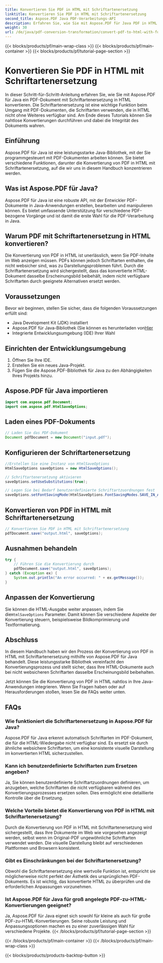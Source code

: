 ```yaml
---
title: Konvertieren Sie PDF in HTML mit Schriftartenersetzung
linktitle: Konvertieren Sie PDF in HTML mit Schriftartenersetzung
second_title: Aspose.PDF Java PDF-Verarbeitungs-API
description: Erfahren Sie, wie Sie mit Aspose.PDF für Java PDF in HTML mit Schriftartenersetzung konvertieren. Schritt-für-Schritt-Anleitung mit Quellcode für nahtlose Konvertierungen. Optimieren Sie jetzt Ihre Webinhalte!
weight: 30
url: /de/java/pdf-conversion-transformation/convert-pdf-to-html-with-font-substitution/
---
```


{{< blocks/products/pf/main-wrap-class >}}
{{< blocks/products/pf/main-container >}}
{{< blocks/products/pf/tutorial-page-section >}}

# Konvertieren Sie PDF in HTML mit Schriftartenersetzung


In dieser Schritt-für-Schritt-Anleitung erfahren Sie, wie Sie mit Aspose.PDF für Java ein PDF-Dokument mit Schriftartenersetzung in HTML konvertieren. Die Schriftartenersetzung ist eine wichtige Funktion beim Umgang mit PDF-Dokumenten, die Schriftarten verwenden, die in HTML nicht ohne Weiteres verfügbar sind. Am Ende dieses Tutorials können Sie nahtlose Konvertierungen durchführen und dabei die Integrität des Dokuments wahren.

## Einführung

Aspose.PDF für Java ist eine leistungsstarke Java-Bibliothek, mit der Sie programmgesteuert mit PDF-Dokumenten arbeiten können. Sie bietet verschiedene Funktionen, darunter die Konvertierung von PDF in HTML mit Schriftartenersetzung, auf die wir uns in diesem Handbuch konzentrieren werden.

## Was ist Aspose.PDF für Java?

Aspose.PDF für Java ist eine robuste API, mit der Entwickler PDF-Dokumente in Java-Anwendungen erstellen, bearbeiten und manipulieren können. Es bietet umfassende Unterstützung für verschiedene PDF-bezogene Vorgänge und ist damit die erste Wahl für die PDF-Verarbeitung in Java.

## Warum PDF mit Schriftartenersetzung in HTML konvertieren?

Die Konvertierung von PDF in HTML ist unerlässlich, wenn Sie PDF-Inhalte im Web anzeigen müssen. PDFs können jedoch Schriftarten enthalten, die nicht websicher sind, was zu Darstellungsproblemen führt. Durch die Schriftartenersetzung wird sichergestellt, dass das konvertierte HTML-Dokument dasselbe Erscheinungsbild beibehält, indem nicht verfügbare Schriftarten durch geeignete Alternativen ersetzt werden.

## Voraussetzungen

Bevor wir beginnen, stellen Sie sicher, dass die folgenden Voraussetzungen erfüllt sind:

- Java Development Kit (JDK) installiert
-  Aspose.PDF für Java-Bibliothek (Sie können es herunterladen von[Hier](https://releases.aspose.com/pdf/java/)
- Integrierte Entwicklungsumgebung (IDE) Ihrer Wahl

## Einrichten der Entwicklungsumgebung

1. Öffnen Sie Ihre IDE.
2. Erstellen Sie ein neues Java-Projekt.
3. Fügen Sie die Aspose.PDF-Bibliothek für Java zu den Abhängigkeiten Ihres Projekts hinzu.

## Aspose.PDF für Java importieren

```java
import com.aspose.pdf.Document;
import com.aspose.pdf.HtmlSaveOptions;
```

## Laden eines PDF-Dokuments

```java
// Laden Sie das PDF-Dokument
Document pdfDocument = new Document("input.pdf");
```

## Konfigurieren der Schriftartenersetzung

```java
//Erstellen Sie eine Instanz von HtmlSaveOptions
HtmlSaveOptions saveOptions = new HtmlSaveOptions();

// Schriftartenersetzung aktivieren
saveOptions.setUseSubstitutions(true);

// Legen Sie bei Bedarf benutzerdefinierte Schriftartzuordnungen fest
saveOptions.setFontSavingMode(HtmlSaveOptions.FontSavingModes.SAVE_IN_ALL_FORMATS);
```

## Konvertieren von PDF in HTML mit Schriftartenersetzung

```java
// Konvertieren Sie PDF in HTML mit Schriftartenersetzung
pdfDocument.save("output.html", saveOptions);
```

## Ausnahmen behandeln

```java
try {
    // Führen Sie die Konvertierung durch
    pdfDocument.save("output.html", saveOptions);
} catch (Exception ex) {
    System.out.println("An error occurred: " + ex.getMessage());
}
```

## Anpassen der Konvertierung

 Sie können die HTML-Ausgabe weiter anpassen, indem Sie die`HtmlSaveOptions` Parameter. Damit können Sie verschiedene Aspekte der Konvertierung steuern, beispielsweise Bildkomprimierung und Textformatierung.

## Abschluss

In diesem Handbuch haben wir den Prozess der Konvertierung von PDF in HTML mit Schriftartenersetzung mithilfe von Aspose.PDF für Java behandelt. Diese leistungsstarke Bibliothek vereinfacht den Konvertierungsprozess und stellt sicher, dass Ihre HTML-Dokumente auch bei nicht websicheren Schriftarten dasselbe Erscheinungsbild beibehalten.

Jetzt können Sie die Konvertierung von PDF in HTML nahtlos in Ihre Java-Anwendungen integrieren. Wenn Sie Fragen haben oder auf Herausforderungen stoßen, lesen Sie die FAQs weiter unten.

## FAQs

### Wie funktioniert die Schriftartenersetzung in Aspose.PDF für Java?

Aspose.PDF für Java erkennt automatisch Schriftarten im PDF-Dokument, die für die HTML-Wiedergabe nicht verfügbar sind. Es ersetzt sie durch ähnliche websichere Schriftarten, um eine konsistente visuelle Darstellung im konvertierten HTML sicherzustellen.

### Kann ich benutzerdefinierte Schriftarten zum Ersetzen angeben?

Ja, Sie können benutzerdefinierte Schriftartzuordnungen definieren, um anzugeben, welche Schriftarten die nicht verfügbaren während des Konvertierungsprozesses ersetzen sollen. Dies ermöglicht eine detaillierte Kontrolle über die Ersetzung.

### Welche Vorteile bietet die Konvertierung von PDF in HTML mit Schriftartenersetzung?

Durch die Konvertierung von PDF in HTML mit Schriftartenersetzung wird sichergestellt, dass Ihre Dokumente im Web wie vorgesehen angezeigt werden, selbst wenn im Original-PDF ungewöhnliche Schriftarten verwendet werden. Die visuelle Darstellung bleibt auf verschiedenen Plattformen und Browsern konsistent.

### Gibt es Einschränkungen bei der Schriftartenersetzung?

Obwohl die Schriftartenersetzung eine wertvolle Funktion ist, entspricht sie möglicherweise nicht perfekt der Ästhetik des ursprünglichen PDF-Dokuments. Es ist wichtig, das konvertierte HTML zu überprüfen und die erforderlichen Anpassungen vorzunehmen.

### Ist Aspose.PDF für Java für groß angelegte PDF-zu-HTML-Konvertierungen geeignet?

Ja, Aspose.PDF für Java eignet sich sowohl für kleine als auch für große PDF-zu-HTML-Konvertierungen. Seine robuste Leistung und Anpassungsoptionen machen es zu einer zuverlässigen Wahl für verschiedene Projekte.
{{< /blocks/products/pf/tutorial-page-section >}}

{{< /blocks/products/pf/main-container >}}
{{< /blocks/products/pf/main-wrap-class >}}

{{< blocks/products/products-backtop-button >}}
